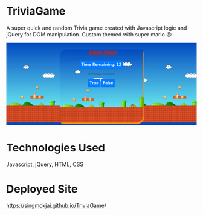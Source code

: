# TriviaGame

A super quick and random Trivia game created with Javascript logic and jQuery for DOM manipulation. Custom themed with super mario :smiley:

![Trivia pic](https://github.com/singmokjai/TriviaGame/blob/master/Trivia.PNG)

# Technologies Used

Javascript, jQuery, HTML, CSS

# Deployed Site 

https://singmokjai.github.io/TriviaGame/



